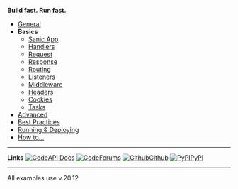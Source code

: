 

**Build fast. Run fast.**


* [General](/#sanic)
* **Basics**
  * [Sanic App](app.md)
  * [Handlers](handlers.md)
  * [Request](request.md)
  * [Response](response.md)
  * [Routing](routing.md)
  * [Listeners](listeners.md)
  * [Middleware](middleware.md)
  * [Headers](headers.md)
  * [Cookies](cookies.md)
  * [Tasks](tasks.md)
* [Advanced](/advanced/class-based-views.md)
* [Best Practices](/best-practices/blueprints.md)
* [Running & Deploying](/deployment/configuration.md)
* [How to...](/how-to/db.md)

---

**Links**
[![Code](https://icongr.am/feather/book-open.svg?size=16&color=808080)API Docs](https://)
[![Code](https://icongr.am/entypo/message.svg?size=16&color=ff0f6a)Forums](https://)
[![Github](https://icongr.am/simple/github.svg?size=16&color=808080&colored=false)Github](https://github.com/)
[![PyPI](https://icongr.am/devicon/python-original.svg?size=16&color=currentColor)PyPI](https://)

---

All examples use v.20.12
